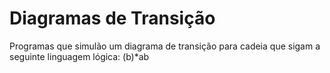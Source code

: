 # Diagramas de Transição

Programas que simulão um diagrama de transição para cadeia que sigam a seguinte linguagem lógica: (b)*ab